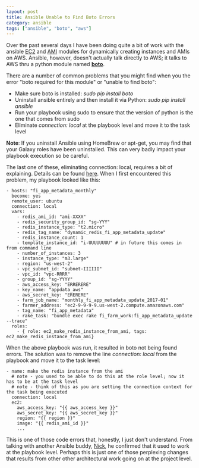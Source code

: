 ```yaml
---
layout: post
title: Ansible Unable to Find Boto Errors
category: ansible
tags: ["ansible", "boto", "aws"]
---
```

Over the past several days I have been doing quite a bit of work with the ansible [EC2](http://docs.ansible.com/ansible/ec2_module.html) and [AMI](http://docs.ansible.com/ansible/ec2_ami_module.html) modules for dynamically creating instances and AMIs on AWS.  Ansible, however, doesn't actually talk directly to AWS; it talks to AWS thru a python module named [**boto**](https://github.com/boto/boto).

There are a number of common problems that you might find when you the error "boto required for this module" or "unable to find boto":

* Make sure boto is installed: *sudo pip install boto*
* Uninstall ansible entirely and then install it via Python: *sudo pip install ansible*
* Run your playbook using sudo to ensure that the version of python is the one that comes from sudo
* Eliminate *connection: local* at the playbook level and move it to the task level

**Note**: If you uninstall Ansible using HomeBrew or apt-get, you may find that your Galaxy roles have been uninstalled.  This can very badly impact your playbook execution so be careful.  

The last one of these, eliminating connection: local, requires a bit of explaining.  Details can be found [here](https://github.com/ansible/ansible/issues/15019).  When I first encountered this problem, my playbook looked like this:

    - hosts: "fi_app_metadata_monthly"
      become: yes
      remote_user: ubuntu
      connection: local
      vars:
        - redis_ami_id: "ami-XXXX"
        - redis_security_group_id: "sg-YYY"
        - redis_instance_type: "t2.micro"
        - redis_tag_name: "dynamic_redis_fi_app_metadata_update"
        - redis_instance_count: 1
        - template_instance_id: "i-UUUUUUUU" # in future this comes in from command line
        - number_of_instances: 3                      
        - instance_type: "m3.large"                   
        - region: "us-west-2"
        - vpc_subnet_id: "subnet-IIIIII"
        - vpc_id: "vpc-RRRR"
        - group_id: "sg-YYYY"
        - aws_access_key: "ERRERERE"
        - key_name: "appdata_aws"
        - aws_secret_key: "ERERERE"
        - farm_job_name: "monthly_fi_app_metadata_update_2017-01"
        - farmer_address: "ec2-9-9-9-9.us-west-2.compute.amazonaws.com"
        - tag_name: "fi_app_metadata"
        - rake_task: "bundle exec rake fi_farm_work:fi_app_metadata_update --trace"
      roles:
        - { role: ec2_make_redis_instance_from_ami, tags: ec2_make_redis_instance_from_ami}
    
When the above playbook was run, it resulted in boto not being found errors.  The solution was to remove the line *connection: local* from the playbook and move it to the task level:

    - name: make the redis instance from the ami
      # note - you used to be able to do this at the role level; now it has to be at the task level
      # note - think of this as you are setting the connection context for the task being executed
      connection: local
      ec2:
        aws_access_key: "{{ aws_access_key }}"
        aws_secret_key: "{{ aws_secret_key }}"
        region: "{{ region }}"
        image: "{{ redis_ami_id }}"
        ...

This is one of those code errors that, honestly, I just don't understand.  From talking with another Ansible buddy, [Nick](https://nickjanetakis.com/), he confirmed that it used to work at the playbook level.  Perhaps this is just one of those perplexing changes that results from other other architectural work going on at the project level.